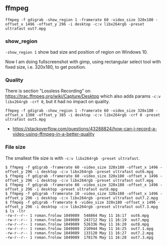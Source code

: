 ## ffmpeg

`ffmpeg -f gdigrab -show_region 1 -framerate 60 -video_size 320x180 -offset_x 1496 -offset_y 296 -i desktop -c:v libx264rgb -preset ultrafast out7.mpg`

### show_region

`-show_region 1` show bad size and position of region on Windows 10.

Now I am doing fullscreenshot with gimp, using rectangular select tool with fixed size, i.e. 320x180, to get position.

### Quality

There is section "Lossless Recording" on https://trac.ffmpeg.org/wiki/Capture/Desktop which also adds params `-c:v libx264rgb -crf 0`, but it had no impact on quality.

`ffmpeg -f gdigrab -show_region 1 -framerate 60 -video_size 320x180 -offset_x 1300 -offset_y 385 -i desktop -c:v libx264rgb -crf 0 -preset ultrafast out5.mpg`

- https://stackoverflow.com/questions/43288824/how-can-i-record-a-video-using-ffmpeg-in-a-better-quality

### File size

The smallest file size is with `-c:v libx264rgb -preset ultrafast`.

```
$ ffmpeg -f gdigrab -framerate 60 -video_size 320x180 -offset_x 1496 -offset_y 296 -i desktop -c:v libx264rgb -preset ultrafast out6.mpg
$ ffmpeg -f gdigrab -framerate 60 -video_size 320x180 -offset_x 1496 -offset_y 296 -i desktop -c:v libx264rgb -preset ultrafast out7.mpg
$ ffmpeg -f gdigrab -framerate 60 -video_size 320x180 -offset_x 1496 -offset_y 296 -i desktop -preset ultrafast out8.mpg
$ ffmpeg -f gdigrab -framerate 10 -video_size 320x180 -offset_x 1496 -offset_y 296 -i desktop -c:v libx264rgb -preset ultrafast out7.2.mpg
$ ffmpeg -f gdigrab -framerate 6 -video_size 320x180 -offset_x 1496 -offset_y 296 -i desktop -c:v libx264rgb -preset ultrafast out7.3.mpg
$ ls -ltr
-rw-r--r-- 1 roman.frolow 1049089  548864 May 11 16:17  out6.mpg
-rw-r--r-- 1 roman.frolow 1049089  243712 May 11 16:19  out7.mpg
-rw-r--r-- 1 roman.frolow 1049089  526336 May 11 16:20  out8.mpg
-rw-r--r-- 1 roman.frolow 1049089  210944 May 11 16:25  out7.1.mpg
-rw-r--r-- 1 roman.frolow 1049089  133120 May 11 16:27  out7.2.mpg
-rw-r--r-- 1 roman.frolow 1049089  178176 May 11 16:28  out7.3.mpg
```